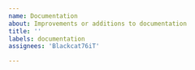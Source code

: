 ```yaml
---
name: Documentation 
about: Improvements or additions to documentation
title: ''
labels: documentation 
assignees: 'Blackcat76iT'

---
```

